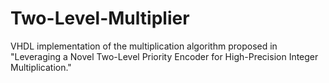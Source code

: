 # Two-Level-Multiplier
VHDL implementation of the multiplication algorithm proposed in "Leveraging a Novel Two-Level Priority Encoder for High-Precision Integer Multiplication."
